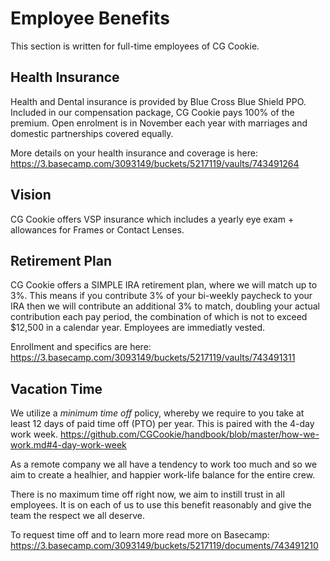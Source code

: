 # Employee Benefits

This section is written for full-time employees of CG Cookie. 

## Health Insurance

Health and Dental insurance is provided by Blue Cross Blue Shield PPO. Included in our compensation package, CG Cookie pays 100% of the premium. Open enrolment is in November each year with marriages and domestic partnerships covered equally. 

More details on your health insurance and coverage is here: https://3.basecamp.com/3093149/buckets/5217119/vaults/743491264

## Vision
CG Cookie offers VSP insurance which includes a yearly eye exam + allowances for Frames or Contact Lenses. 

## Retirement Plan

CG Cookie offers a SIMPLE IRA retirement plan, where we will match up to 3%. This means if you contribute 3% of your bi-weekly paycheck to your IRA then we will contribute an additional 3% to match, doubling your actual contribution each pay period, the combination of which is not to exceed $12,500 in a calendar year. Employees are immediatly vested.  

Enrollment and specifics are here: https://3.basecamp.com/3093149/buckets/5217119/vaults/743491311

## Vacation Time

We utilize a *minimum time off* policy, whereby we require to you take at least 12 days of paid time off (PTO) per year. This is paired with the 4-day work week. https://github.com/CGCookie/handbook/blob/master/how-we-work.md#4-day-work-week

As a remote company we all have a tendency to work too much and so we aim to create a healhier, and happier work-life balance for the entire crew. 

There is no maximum time off right now, we aim to instill trust in all employees. It is on each of us to use this benefit reasonably and give the team the respect we all deserve. 

To request time off and to learn more read more on Basecamp: https://3.basecamp.com/3093149/buckets/5217119/documents/743491210

